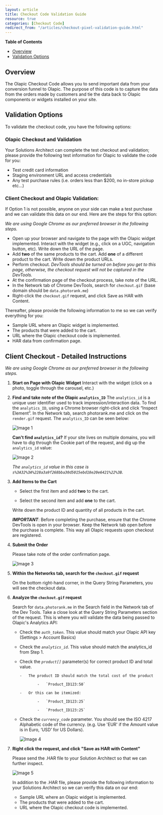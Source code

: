 ```yaml
---
layout: article
title: Checkout Code Validation Guide
resource: true
categories: [Checkout Code]
redirect_from: "/articles/checkout-pixel-validation-guide.html"
---
```


**Table of Contents**

- [Overview](#overview)
- [Validation Options](#validation-options)

## Overview

The Olapic Checkout Code allows you to send important data from your conversion funnel to Olapic. The purpose of this code is to capture the data from the orders made by customers and tie the data back to Olapic components or widgets installed on your site. 


## Validation Options

To validate the checkout code, you have the following options:

### Olapic Checkout and Validation

Your Solutions Architect can complete the test checkout and validation; please provide the following test information for Olapic to validate the code for you:

-   Test credit card information
-   Staging environment URL and access credentials
-   Any test purchase rules (i.e. orders less than $200, no in-store pickup etc...)

### Client Checkout and Olapic Validation:

If Option 1 is not possible, anyone on your side can make a test purchase and we can validate this data on our end. Here are the steps for this option:

*We are using Google Chrome as our preferred browser in the following steps.*

*	Open up your browser and navigate to the page with the Olapic widget implemented. Interact with the widget (e.g., click on a UGC, navigation button, etc). Write down the URL of the page.
*	Add **two** of the same products to the cart.  Add **one** of a different product to the cart.  Write down the product URLs.
*	Perform checkout. *DevTools should be turned on before you get to this page, otherwise, the checkout request will not be captured in the DevTools.*
*	At the confirmation page of the checkout process, take note of the URL.
*	In the Network tab of Chrome DevTools, search for `checkout.gif` (base domain should be `data.photorank.me`)
*	Right-click the `checkout.gif` request, and click Save as HAR with Content.

Thereafter, please provide the following information to me so we can verify everything for you:

*	Sample URL where an Olapic widget is implemented.
*	The products that were added to the cart.
*	URL where the Olapic checkout code is implemented.
*	HAR data from confirmation page.

## Client Checkout - Detailed Instructions

*We are using Google Chrome as our preferred browser in the following steps.*

1. **Start on Page with Olapic Widget**
Interact with the widget (click on a photo, toggle through the carousel, etc.)

2. **Find and take note of the Olapic `analytics_ID`**
The `analytics_id` is a unique user identifier used to track impression/interaction data. To find the `analytics_ID`, using a Chrome browser right-click and click “Inspect Element”. In the Network tab, search photorank.me and click on the `render.gif` request. The `analytics_ID` can be seen below:

	![Image 1](http://olapic-data.s3.amazonaws.com/publicdocs/img/image1.png)

	**Can't find `analytics_id`?** If your site lives on multiple domains, you will have to dig through the Cookie part of the request, and dig up the `analytics_id` value:

	![Image 2](http://olapic-data.s3.amazonaws.com/publicdocs/img/image2.png)

	*The `analytics_id` value in this case is `s%3A32%3A%228a3a9f268bba30d5015ebd18e20e6421%22%3B`.*

3. **Add Items to the Cart**

	* Select the first item and add **two** to the cart.

	* Select the second item and add **one** to the cart.

	Write down the product ID and quantity of all products in the cart.

	**_IMPORTANT_**: Before completing the purchase, ensure that the Chrome DevTools is open in your browser. Keep the Network tab open before the purchase is complete. This way all Olapic requests upon checkout are registered.

4. **Submit the Order**

	Please take note of the order confirmation page.

	![Image 3](http://olapic-data.s3.amazonaws.com/publicdocs/img/image3.png)

5. **Within the Networks tab, search for the `checkout.gif` request**

	On the bottom right-hand corner, in the Query String Parameters, you will see the checkout data.

6. **Analyze the `checkout.gif` request**

	Search for `data.photorank.me` in the Search field in the Network tab of the Dev Tools. Take a close look at the Query String Parameters section of the request. This is where you will validate the data being passed to Olapic's Analytics API:

	-   Check the *`auth_token`*. This value should match your Olapic API key (Settings &gt; Account Basics)

	-   Check the *`analytics_id`*. This value should match the analytics_id from Step 1.

	-   Check the *`product[]`* parameter(s) for correct product ID and total value.

			-   The product ID should match the total cost of the product

					-   `Product_ID123:50`

			-   Or this can be itemized:

					-   `Product_ID123:25`

					-   `Product_ID123:25`

	-   Check the *`currency_code`* parameter. You should see the ISO 4217 Alphabetic code of the currency. (e.g. Use 'EUR' if the Amount value is in Euro, ‘USD’ for US Dollars).

		![Image 4](http://olapic-data.s3.amazonaws.com/publicdocs/img/image4.png)

7. **Right click the request, and click "Save as HAR with Content"**

	Please send the .HAR file to your Solution Architect so that we can further inspect.

	![Image 5](http://olapic-data.s3.amazonaws.com/publicdocs/img/image5.png)

	In addition to the .HAR file, please provide the following information to your Solutions Architect so we can verify this data on our end:

	-   Sample URL where an Olapic widget is implemented.
	-   The products that were added to the cart.
	-   URL where the Olapic checkout code is implemented.